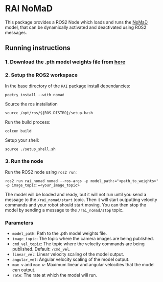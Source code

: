 # RAI NoMaD

This package provides a ROS2 Node which loads and runs the [NoMaD](https://general-navigation-models.github.io/nomad/index.html) model, that can be dynamically activated and deactivated using ROS2 messages.

## Running instructions

### 1. Download the .pth model weights file from [here](https://drive.google.com/file/d/1YJhkkMJAYOiKNyCaelbS_alpUpAJsOUb)

### 2. Setup the ROS2 workspace

In the base directory of the `RAI` package install dependancies:

```
poetry install --with nomad
```

Source the ros installation

```
source /opt/ros/${ROS_DISTRO}/setup.bash
```

Run the build process:

```
colcon build
```

Setup your shell:

```
source ./setup_shell.sh
```

### 3. Run the node

Run the ROS2 node using `ros2 run`:

```
ros2 run rai_nomad nomad --ros-args -p model_path:="<path_to_weights>" -p image_topic:=<your_image_topic>
```

The model will be loaded and ready, but it will not run until you send a message to the `/rai_nomad/start` topic. Then it will start outputting velocity commands and your robot should start moving. You can then stop the model by sending a message to the `/rai_nomad/stop` topic.

### Parameters

- `model_path`: Path to the .pth model weights file.
- `image_topic`: The topic where the camera images are being published.
- `cmd_vel_topic`: The topic where the velocity commands are being published. Default: `/cmd_vel`.
- `linear_vel`: Linear velocity scaling of the model output.
- `angular_vel`: Angular velocity scaling of the model output.
- `max_v` and `max_w`: Maximum linear and angular velocities that the model can output.
- `rate`: The rate at which the model will run.
